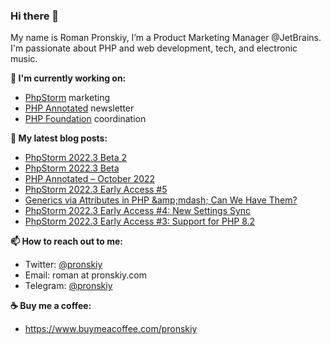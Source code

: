 ### Hi there 👋

My name is Roman Pronskiy, I’m a Product Marketing Manager @JetBrains. I'm passionate about PHP and web development, tech, and electronic music.

**👷 I'm currently working on:**
- [PhpStorm](https://jetbrains.com/phpstorm/) marketing
- [PHP Annotated](https://info.jetbrains.com/PHP-Annotated-Subscription.html) newsletter
- [PHP Foundation](http://thephp.foundation/) coordination

**📜 My latest blog posts:**
<!-- BLOG-POST-LIST:START -->
- [PhpStorm 2022.3 Beta 2](https://blog.jetbrains.com/phpstorm/2022/11/phpstorm-2022-3-beta-2/)
- [PhpStorm 2022.3 Beta](https://blog.jetbrains.com/phpstorm/2022/11/phpstorm-2022-3-beta/)
- [PHP Annotated – October 2022](https://blog.jetbrains.com/phpstorm/2022/11/php-annotated-october-2022/)
- [PhpStorm 2022.3 Early Access #5](https://blog.jetbrains.com/phpstorm/2022/11/phpstorm-2022-3-early-access-5/)
- [Generics via Attributes in PHP &amp;amp;mdash; Can We Have Them?](https://pronskiy.com/blog/generics-via-attributes-in-php/)
- [PhpStorm 2022.3 Early Access #4: New Settings Sync](https://blog.jetbrains.com/phpstorm/2022/10/phpstorm-2022-3-early-access-4-new-settings-sync/)
- [PhpStorm 2022.3 Early Access #3: Support for PHP 8.2](https://blog.jetbrains.com/phpstorm/2022/10/phpstorm-2022-3-early-access-3-support-for-php-8-2/)
<!-- BLOG-POST-LIST:END -->

**📫 How to reach out to me:**
- Twitter: [@pronskiy](https://twitter.com/pronskiy)
- Email: roman at pronskiy.com
- Telegram: [@pronskiy](https://t.me/pronskiy)

**☕️ Buy me a coffee:**
- https://www.buymeacoffee.com/pronskiy

<!--
- 💬 Ask me about [PhpStorm](https://www.jetbrains.com/phpstorm/) and PHP.

Here are some ideas to get you started:

- 🔭 I’m currently working on ...
- 🌱 I’m currently learning ...
- 👯 I’m looking to collaborate on ...
- 🤔 I’m looking for help with ...
- 💬 Ask me about ...
- 📫 How to reach me: ...
- 😄 Pronouns: ...
- ⚡ Fun fact: ...
-->
